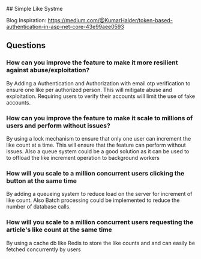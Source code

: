 ## Simple Like Systme

Blog Inspiration: https://medium.com/@KumarHalder/token-based-authentication-in-asp-net-core-43e99aee0593

## Questions

### How can you improve the feature to make it more resilient against abuse/exploitation?

By Adding a Authentication and Authorization with email otp verification to ensure one like per authorized person. This will mitigate abuse and exploitation. Requiring users to verify their accounts will limit the use of fake accounts.

### How can you improve the feature to make it scale to millions of users and perform without issues?

By using a lock mechanism to ensure that only one user can increment the like count at a time. This will ensure that the feature can perform without issues. Also a queue system could be a good solution as it can be used to to offload the like increment operation to background workers

### How will you scale to a million concurrent users clicking the button at the same time

By adding a queueing system to reduce load on the server for increment of like count. Also Batch processing could be implemented to reduce the number of database calls.

### How will you scale to a million concurrent users requesting the article's like count at the same time

By using a cache db like Redis to store the like counts and and can easily be fetched concurrently by users
